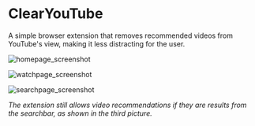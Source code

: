 # ClearYouTube
A simple browser extension that removes recommended videos from YouTube's view, making it less distracting for the user.


![homepage_screenshot](https://user-images.githubusercontent.com/91765107/173666789-ea8d7b56-13f1-451a-97c1-1a28fe89f457.png)

![watchpage_screenshot](https://user-images.githubusercontent.com/91765107/173666805-094a405f-55e5-4604-b700-3e82c4963e53.png)

![searchpage_screenshot](https://user-images.githubusercontent.com/91765107/173666818-9d9af76e-4485-4984-b79e-ceaed6da26b3.png)

*The extension still allows video recommendations if they are results from the searchbar, as shown in the third picture.*
